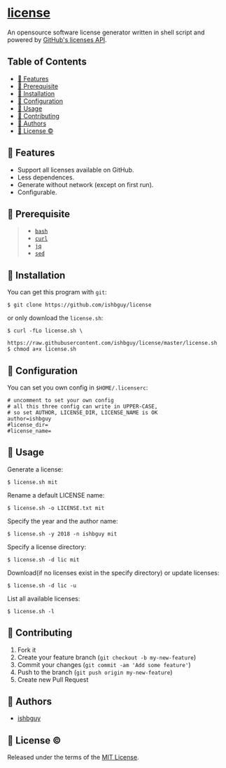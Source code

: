 # [license](https://github.com/ishbguy/license)

An opensource software license generator written in shell script and powered by [GitHub's licenses API](https://developer.github.com/v3/licenses/).

## Table of Contents

+ [:art: Features](#art-features)
+ [:straight_ruler: Prerequisite](#straight_ruler-prerequisite)
+ [:rocket: Installation](#rocket-installation)
+ [:memo: Configuration](#memo-configuration)
+ [:notebook: Usage](#notebook-usage)
+ [:hibiscus: Contributing](#hibiscus-contributing)
+ [:boy: Authors](#boy-authors)
+ [:scroll: License :copyright:](#scroll-license-copyright)

## :art: Features

+ Support all licenses available on GitHub.
+ Less dependences.
+ Generate without network (except on first run).
+ Configurable.

## :straight_ruler: Prerequisite

> + [`bash`](https://www.gnu.org/software/bash/bash.html)
> + [`curl`](https://curl.haxx.se/)
> + [`jq`](https://stedolan.github.io/jq/)
> + [`sed`](https://www.gnu.org/software/sed/)

## :rocket: Installation

You can get this program with `git`:

```
$ git clone https://github.com/ishbguy/license
```

or only download the `license.sh`:

```
$ curl -fLo license.sh \
         https://raw.githubusercontent.com/ishbguy/license/master/license.sh
$ chmod a+x license.sh
```

## :memo: Configuration

You can set you own config in `$HOME/.licenserc`:

```
# uncomment to set your own config
# all this three config can write in UPPER-CASE,
# so set AUTHOR, LICENSE_DIR, LICENSE_NAME is OK
author=ishbguy
#license_dir=
#license_name=
```

## :notebook: Usage

Generate a license:

```
$ license.sh mit
```

Rename a default LICENSE name:

```
$ license.sh -o LICENSE.txt mit
```

Specify the year and the author name:

```
$ license.sh -y 2018 -n ishbguy mit
```

Specify a license directory:

```
$ license.sh -d lic mit
```

Download(if no licenses exist in the specify directory) or update licenses:

```
$ license.sh -d lic -u
```

List all available licenses:

```
$ license.sh -l
```

## :hibiscus: Contributing

1. Fork it
2. Create your feature branch (`git checkout -b my-new-feature`)
3. Commit your changes (`git commit -am 'Add some feature'`)
4. Push to the branch (`git push origin my-new-feature`)
5. Create new Pull Request

## :boy: Authors

+ [ishbguy](https://github.com/ishbguy)

## :scroll: License :copyright:

Released under the terms of the [MIT License](https://opensource.org/licenses/MIT).
